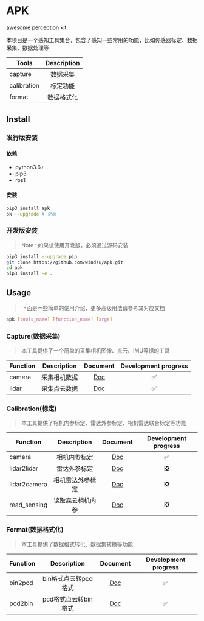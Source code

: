 <!--
 * @Author: windzu windzu1@gamil.com
 * @Date: 2023-09-08 10:54:30
 * @LastEditors: wind windzu1@gmail.com
 * @LastEditTime: 2023-10-17 18:55:35
 * @Description: 
 * Copyright (c) 2023 by windzu, All Rights Reserved. 
-->

# APK

awesome perception kit

本项目是一个感知工具集合，包含了感知一些常用的功能，比如传感器标定、数据采集、数据处理等

| Tools           | Description    |
| --------------- |:--------------:|
| capture         | 数据采集        |
| calibration     | 标定功能        |
| format          | 数据格式化      |

## Install

### 发行版安装

#### 依赖

- python3.6+
- pip3
- ros1

#### 安装

```bash
pip3 install apk
pk --upgrade # 更新
```

### 开发版安装
>
> Note : 如果想使用开发版，必须通过源码安装

```bash
pip3 install --upgrade pip
git clone https://github.com/windzu/apk.git
cd apk
pip3 install -e .
```

## Usage
>
> 下面是一些简单的使用介绍，更多高级用法请参考其对应文档

```bash
apk [tools_name] [function_name] [args]
```

### Capture(数据采集)
>
> 本工具提供了一个简单的采集相机图像、点云、IMU等据的工具

| Function        | Description      |Document                           |Development progress|
| --------------- |:----------------:|:---------------------------------:|:------------------:|
| camera          | 采集相机数据       |[Doc](./docs/capture/camera.md)    |✅                  |
| lidar           | 采集点云数据       |[Doc](./docs/capture/lidar.md)     |✅                  |

### Calibration(标定)
>
> 本工具提供了相机内参标定、雷达外参标定、相机雷达联合标定等功能

| Function        | Description      |Document                                  |Development progress|
| --------------- |:----------------:|:----------------------------------------:|:------------------:|
| camera          | 相机内参标定       |[Doc](./docs/calibration/camera.md)       |✅                  |
| lidar2lidar     | 雷达外参标定       |[Doc](./docs/calibration/lidar2lidar.md)  |❎                  |
| lidar2camera    | 相机雷达外参标定    |[Doc](./docs/calibration/lidar2camera.md) |❎                  |
| read_sensing    | 读取森云相机内参    |[Doc](./docs/calibration/read_sensing.md) |❎                  |

### Format(数据格式化)
>
> 本工具提供了数据格式转化、数据集转换等功能

| Function        | Description          |Document                           |Development progress|
| --------------- |:--------------------:|:---------------------------------:|:------------------:|
| bin2pcd         | bin格式点云转pcd格式   |[Doc](./docs/format/bin2pcd.md)    |✅                  |
| pcd2bin         | pcd格式点云转bin格式   |[Doc](./docs/format/pcd2bin.md)    |✅                  |
